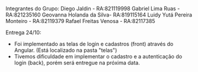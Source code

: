Integrantes do Grupo:
Diego Jaldin - RA:821119998
Gabriel Lima Ruas - RA:821235160
Geovanna Holanda da Silva- RA:819115164
Luidy Yutá Pereira Monteiro - RA:82119379
Rafael Freitas Venosa - RA:82117385

Entrega 24/10:
- Foi implementado as telas de login e cadastros (front) através do Angular. (Está localizado na pasta "telas")
- Tivemos dificuldade em implementar o cadastro e a autenticação do login (back), porém será entregue na próxima data.
